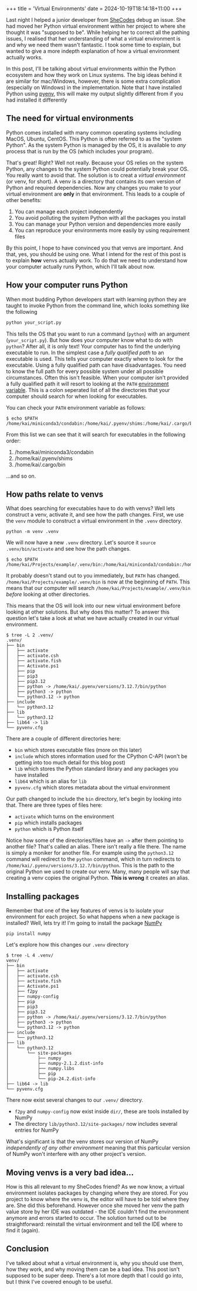 +++
title = 'Virtual Environments'
date = 2024-10-19T18:14:18+11:00
+++

Last night I helped a junior developer from [SheCodes](https://shecodes.com.au/) debug an issue. She
had moved her Python virtual environment within her project to where she thought it was "supposed to be". While 
helping her to correct all the pathing issues, I realised that her understanding of what a virtual environment is and 
why we need them wasn't fantastic. I took some time to explain, but wanted to give a more indepth explanation of how
a virtual environment actually works. 

In this post, I'll be talking about virtual environments within the Python ecosystem and how they work on Linux systems.
The big ideas behind it are similar for mac/Windows, however, there is some extra complication (especially on Windows) 
in the implementation. Note that I have installed Python using [pyenv](https://github.com/pyenv/pyenv), this will make
my output slightly different from if you had installed it differently

## The need for virtual environments

Python comes installed with many common operating systems including MacOS, Ubuntu, CentOS. This Python is often referred
to as the "system Python". As the system Python is managed by the OS, it is available to _any_ process that is run by 
the OS (which includes your program). 

That's great! Right? Well not really. Because your OS relies on the system Python, any changes to the system Python
could potentially break your OS. You really want to avoid that. The solution is to creat a _virtual environment_ (or 
venv, for short). A venv is a directory that contains its own version of Python and required dependencies. Now any
changes you make to your virtual environment are __only__ in that environment. This leads to a couple of other benefits:

1. You can manage each project independently
2. You avoid polluting the system Python with all the packages you install
3. You can manage your Python version and dependencies more easily
4. You can reproduce your environments more easily by using requirement files

By this point, I hope to have convinced you that venvs are important. And that, yes, you should be using one. What I
intend for the rest of this post is to explain __how__ venvs actually work. To do that we need to understand how your 
computer actually runs Python, which I'll talk about now.

## How your computer runs Python

When most budding Python developers start with learning python they are taught to invoke Python from the command line, 
which looks something like the following

```bash
python your_script.py
```

This tells the OS that you want to run a command (``python``) with an argument (``your_script.py``). But how does
your computer know what to do with ``python``? After all, it is only text! Your computer has to find the underlying
executable to run. In the simplest case a _fully qualified path_ to an executable is used. This tells your computer
exactly where to look for the executable. Using a fully qualified path can have disadvantages. You need to know the 
full path for every possible system under all possible circumstances. Often this isn't feasible. When your computer 
isn't provided a fully qualified path it will resort to looking at the ``PATH`` [environment variable](https://en.wikipedia.org/wiki/Environment_variable).
This is a colon seperated list of all the directories that your computer should search for when looking for executables.

You can check your ``PATH`` environment variable as follows:

```shell
$ echo $PATH
/home/kai/miniconda3/condabin:/home/kai/.pyenv/shims:/home/kai/.cargo/bin:/home/kai/.pyenv/bin:/home/kai/.local/bin:/usr/local/sbin:/usr/local/bin:/usr/sbin:/usr/bin:/sbin:/bin:/usr/games:/usr/local/games:/snap/bin:/snap/bin:/home/kai/.local/share/JetBrains/Toolbox/scriptsexport:/.local/bin
```

From this list we can see that it will search for executables in the following order:

1. /home/kai/miniconda3/condabin
2. /home/kai/.pyenv/shims
3. /home/kai/.cargo/bin

...and so on.

## How paths relate to venvs

What does searching for executables have to do with venvs? Well lets construct a venv, activate it, and see how the path
changes. First, we use the ``venv`` module to construct a virtual environment in the ``.venv`` directory.

```shell
python -m venv .venv
```

We will now have a new ``.venv`` directory. Let's source it ``source .venv/bin/activate`` and see how the path changes.

```shell
$ echo $PATH
/home/kai/Projects/example/.venv/bin:/home/kai/miniconda3/condabin:/home/kai/.pyenv/shims:/home/kai/.cargo/bin:/home/kai/.pyenv/bin:/home/kai/.local/bin:/usr/local/sbin:/usr/local/bin:/usr/sbin:/usr/bin:/sbin:/bin:/usr/games:/usr/local/games:/snap/bin:/snap/bin:/home/kai/.local/share/JetBrains/Toolbox/scriptsexport:/.local/bin
```

It probably doesn't stand out to you immediately, but ``PATH`` has changed. ``/home/kai/Projects/example/.venv/bin`` is
now at the beginning of ``PATH``. This means that our computer will search ``/home/kai/Projects/example/.venv/bin`` 
_before_ looking at other directories. 

This means that the OS will look into our new virtual environment before looking at other solutions. But why does this
matter? To answer this question let's take a look at what we have actually created in our virtual environment.

```shell
$ tree -L 2 .venv/
.venv/
├── bin
│   ├── activate
│   ├── activate.csh
│   ├── activate.fish
│   ├── Activate.ps1
│   ├── pip
│   ├── pip3
│   ├── pip3.12
│   ├── python -> /home/kai/.pyenv/versions/3.12.7/bin/python
│   ├── python3 -> python
│   └── python3.12 -> python
├── include
│   └── python3.12
├── lib
│   └── python3.12
├── lib64 -> lib
└── pyvenv.cfg
```

There are a couple of different directories here:

* ``bin`` which stores executable files (more on this later)
* ``include`` which stores information used for the CPython C-API (won't be getting into too much detail for this blog post)
* ``lib`` which stores the Python standard library and any packages you have installed
* ``lib64`` which is an alias for ``lib``
* ``pyvenv.cfg`` which stores metadata about the virtual environment

Our path changed to include the ``bin`` directory, let's begin by looking into that. There are three types of files here:

* ``activate`` which turns on the environment
* ``pip`` which installs packages
* ``python`` which is Python itself

Notice how some of the directories/files have an ``->`` after them pointing to another file? That's called an alias. 
There isn't really a file there. The name is simply a moniker for another file. For example using the ``python3.12``
command will redirect to the ``python`` command, which in turn redirects to
``/home/kai/.pyenv/versions/3.12.7/bin/python``. This is the path to the original Python we used to create our venv. 
Many, many people will say that creating a venv copies the original Python. **This is wrong** it creates an alias.

## Installing packages

Remember that one of the key features of venvs is to isolate your environment for each project. So what happens when a
new package is installed? Well, lets try it! I'm going to install the package [NumPy](https://numpy.org/)

```shell
pip install numpy
```

Let's explore how this changes our ``.venv`` directory

```shell
$ tree -L 4 .venv/
venv/
├── bin
│   ├── activate
│   ├── activate.csh
│   ├── activate.fish
│   ├── Activate.ps1
│   ├── f2py
│   ├── numpy-config
│   ├── pip
│   ├── pip3
│   ├── pip3.12
│   ├── python -> /home/kai/.pyenv/versions/3.12.7/bin/python
│   ├── python3 -> python
│   └── python3.12 -> python
├── include
│   └── python3.12
├── lib
│   └── python3.12
│       └── site-packages
│           ├── numpy
│           ├── numpy-2.1.2.dist-info
│           ├── numpy.libs
│           ├── pip
│           └── pip-24.2.dist-info
├── lib64 -> lib
└── pyvenv.cfg
```

There now exist several changes to our `.venv/` directory.

* `f2py` and `numpy-config` now exist inside `dir/`, these are tools installed by NumPy
* The directory `lib/python3.12/site-packages/` now includes several entries for NumPy

What's significant is that the venv stores our version of NumPy _independently of any other environment_ meaning
that this particular version of NumPy won't interfere with any other project's version.

## Moving venvs is a very bad idea...

How is this all relevant to my SheCodes friend? As we now know, a virtual environment isolates packages by changing
where they are stored. For you project to know where the venv is, the editor will have to be told where they are. She
did this beforehand. However once she moved her venv the path value store by her IDE was outdated - the IDE couldn't
find the environment anymore and errors started to occur. The solution turned out to be straightforward: reinstall the
virtual environment and tell the IDE where to find it (again).

## Conclusion

I've talked about what a virtual environment is, why you should use them, how they work, and why moving them can be a 
bad idea. This post isn't supposed to be super deep. There's a lot more depth that I could go into, but I think I've 
covered enough to be useful.